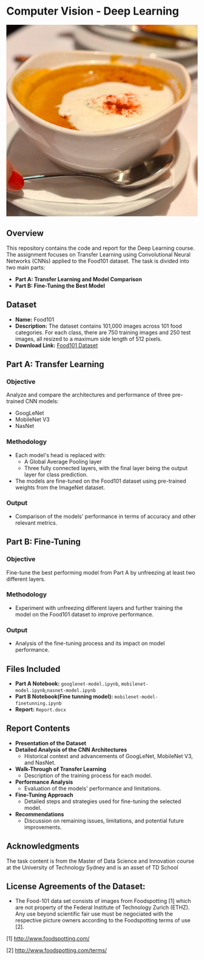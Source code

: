 # Computer Vision - Deep Learning
![Food 101](https://github.com/buithehai1994/food101-Transfer-Learning/blob/main/sample.jpg)
## Overview
This repository contains the code and report for the Deep Learning course. The assignment focuses on Transfer Learning using Convolutional Neural Networks (CNNs) applied to the Food101 dataset. The task is divided into two main parts:

- **Part A: Transfer Learning and Model Comparison**
- **Part B: Fine-Tuning the Best Model**

## Dataset
- **Name:** Food101
- **Description:** The dataset contains 101,000 images across 101 food categories. For each class, there are 750 training images and 250 test images, all resized to a maximum side length of 512 pixels.
- **Download Link:** [Food101 Dataset](http://data.vision.ee.ethz.ch/cvl/food-101.tar.gz)

## Part A: Transfer Learning
### Objective
Analyze and compare the architectures and performance of three pre-trained CNN models:
- GoogLeNet
- MobileNet V3
- NasNet

### Methodology
- Each model's head is replaced with:
  - A Global Average Pooling layer
  - Three fully connected layers, with the final layer being the output layer for class prediction.
- The models are fine-tuned on the Food101 dataset using pre-trained weights from the ImageNet dataset.

### Output
- Comparison of the models' performance in terms of accuracy and other relevant metrics.

## Part B: Fine-Tuning
### Objective
Fine-tune the best performing model from Part A by unfreezing at least two different layers.

### Methodology
- Experiment with unfreezing different layers and further training the model on the Food101 dataset to improve performance.

### Output
- Analysis of the fine-tuning process and its impact on model performance.

## Files Included
- **Part A Notebook:** `googlenet-model.ipynb`, `mobilenet-model.ipynb`,`nasnet-model.ipynb`
- **Part B Notebook(Fine tunning model):** `mobilenet-model-finetunning.ipynb`
- **Report:** `Report.docx`

## Report Contents
- **Presentation of the Dataset**
- **Detailed Analysis of the CNN Architectures**
  - Historical context and advancements of GoogLeNet, MobileNet V3, and NasNet.
- **Walk-Through of Transfer Learning**
  - Description of the training process for each model.
- **Performance Analysis**
  - Evaluation of the models' performance and limitations.
- **Fine-Tuning Approach**
  - Detailed steps and strategies used for fine-tuning the selected model.
- **Recommendations**
  - Discussion on remaining issues, limitations, and potential future improvements.

## Acknowledgments

The task content is from the Master of Data Science and Innovation course at the University of Technology Sydney and is an asset of TD School

## License Agreements of the Dataset:
 - The Food-101 data set consists of images from Foodspotting [1] which are not
   property of the Federal Institute of Technology Zurich (ETHZ). Any use beyond
   scientific fair use must be negociated with the respective picture owners
   according to the Foodspotting terms of use [2].

[1] http://www.foodspotting.com/

[2] http://www.foodspotting.com/terms/

